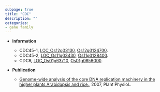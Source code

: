 ```yaml
---
subpage: true
title: "CDC"
description: ""
categories:
- gene family
---
```


* **Information**  
    + CDC45-1, [LOC_Os12g03130](http://rice.plantbiology.msu.edu/cgi-bin/ORF_infopage.cgi?orf=LOC_Os12g03130), [Os12g0124700](http://rapdb.dna.affrc.go.jp/viewer/gbrowse_details/irgsp1?name=Os12g0124700).
    + CDC45-2, [LOC_Os11g03430](http://rice.plantbiology.msu.edu/cgi-bin/ORF_infopage.cgi?orf=LOC_Os11g03430), [Os11g0128400](http://rapdb.dna.affrc.go.jp/viewer/gbrowse_details/irgsp1?name=Os11g0128400).
    + CDC6, [LOC_Os01g63710](http://rice.plantbiology.msu.edu/cgi-bin/ORF_infopage.cgi?orf=LOC_Os01g63710), [Os01g0856000](http://rapdb.dna.affrc.go.jp/viewer/gbrowse_details/irgsp1?name=Os01g0856000).

* **Publication**  
    + [Genome-wide analysis of the core DNA replication machinery in the higher plants Arabidopsis and rice.](http://www.ncbi.nlm.nih.gov/pubmed?term=Genome-wide+analysis+of+the+core+DNA+replication+machinery+in+the+higher+plants+Arabidopsis+and+rice.%5BTitle%5D), 2007, Plant Physiol..


